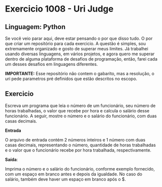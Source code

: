 # Exercicio 1008 - Uri Judge

## Linguagem: Python

Se você veio parar aqui, deve estar pensando o por que disso tudo. O por que criar um repositório para cada exercicio. A questão é simples, sou extremamente organizado e gosto de superar meus limites. Já trabalhei usando diversas linguagens, em vários projetos, e agora quero me superar dentro de alguma plataforma de desafios de programação, então, farei cada um desses desafios em linguagens diferentes.

**IMPORTANTE:** Esse repositório não contem o gabarito, mas a resolução, o uri pede parametros pré definidos que estão descritos no escopo.

## Exercicio

Escreva um programa que leia o número de um funcionário, seu número de horas trabalhadas, o valor que recebe por hora e calcula o salário desse funcionário. A seguir, mostre o número e o salário do funcionário, com duas casas decimais. 

**Entrada**

O arquivo de entrada contém 2 números inteiros e 1 número com duas casas decimais, representando o número, quantidade de horas trabalhadas e o valor que o funcionário recebe por hora trabalhada, respectivamente. 

**Saída**:

Imprima o número e o salário do funcionário, conforme exemplo fornecido, com um espaço em branco antes e depois da igualdade. No caso do salário, também deve haver um espaço em branco após o $. 